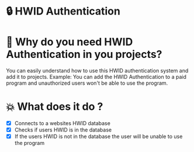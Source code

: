 # 🔒 HWID Authentication

# 📜 Why do you need HWID Authentication in you projects?

You can easily understand how to use this HWID authentication system and add it to projects.
Example: You can add the HWID Authentication to a paid program and unauthorized users won't be able to use the program.

# 💥 What does it do ?

- [x] Connects to a websites HWID database
- [x] Checks if users HWID is in the database
- [x] If the users HWID is not in the database the user will be unable to use the program
